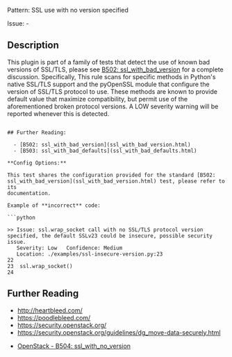 Pattern: SSL use with no version specified

Issue: -

## Description

This plugin is part of a family of tests that detect the use of known bad
versions of SSL/TLS, please see [B502:
ssl_with_bad_version](ssl_with_bad_version.html) for a complete discussion.
Specifically, This rule scans for specific methods in Python's native
SSL/TLS support and the pyOpenSSL module that configure the version of SSL/TLS
protocol to use. These methods are known to provide default value that
maximize compatibility, but permit use of the aforementioned broken protocol
versions. A LOW severity warning will be reported whenever this is detected.

```

## Further Reading:

  - [B502: ssl_with_bad_version](ssl_with_bad_version.html)
  - [B503: ssl_with_bad_defaults](ssl_with_bad_defaults.html)

**Config Options:**

This test shares the configuration provided for the standard [B502:
ssl_with_bad_version](ssl_with_bad_version.html) test, please refer to its
documentation.

Example of **incorrect** code:

```python

>> Issue: ssl.wrap_socket call with no SSL/TLS protocol version
specified, the default SSLv23 could be insecure, possible security
issue.
   Severity: Low   Confidence: Medium
   Location: ./examples/ssl-insecure-version.py:23
22
23  ssl.wrap_socket()
24

```

## Further Reading

  - <http://heartbleed.com/>
  - <https://poodlebleed.com/>
  - <https://security.openstack.org/>
  - <https://security.openstack.org/guidelines/dg_move-data-securely.html>
* [OpenStack - B504: ssl_with_no_version](https://docs.openstack.org/developer/bandit/plugins/ssl_with_no_version.html)
